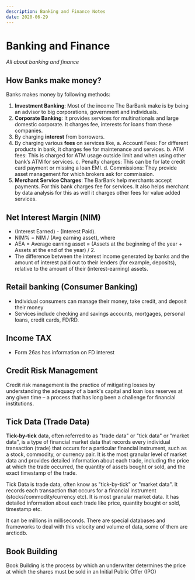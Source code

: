 ```yaml
---
description: Banking and Finance Notes
date: 2020-06-29
---
```


# Banking and Finance

*All about banking and finance*

## How Banks make money?

Banks makes money by following methods:

1. **Investment Banking**: Most of the income The BarBank make is by being an advisor to big corporations, government and individuals.
2. **Corporate Banking**: It provides services for multinationals and large domestic corporate. It charges fee, interests for loans from these companies.
3. By charging **interest** from borrowers.
4. By charging various **fees** on services like,
  a.  Account Fees: For different products in bank, it charges fee for maintenance and services.
  b.  ATM fees: This is charged for ATM usage outside limit and when using other bank’s ATM for services.
  c.  Penalty charges: This can be for late credit card payment or missing a loan EMI.
  d.  Commissions: They provide asset management for which brokers ask for commission.
5. **Merchant Service Charges**: The BarBank help merchants accept payments. For this bank charges fee for services. It also helps merchant by data analysis for this as well it charges other fees for value added services.


## Net Interest Margin (NIM)

- (Interest Earned) - (Interest Paid).
- NIM% = NIM / (Avg earning asset), where
- AEA = Average earning asset = (Assets at the beginning of the year + Assets at the end of the year) / 2.
- The difference between the interest income generated by banks  and the amount of interest paid out to their lenders (for example, deposits), relative to the amount of their (interest-earning) assets.

## Retail banking (Consumer Banking)

- Individual consumers can manage their money, take credit, and deposit their money
- Services include checking and savings accounts, mortgages, personal loans, credit cards, FD/RD.

## Income TAX

- Form 26as has information on FD interest


## Credit Risk Management

Credit risk management is the practice of mitigating losses by understanding the adequacy of a bank's capital and loan loss reserves at any given time – a process that has long been a challenge for financial institutions.

## Tick Data (Trade Data)

**Tick-by-tick** data, often referred to as "trade data" or "tick data" or "market data", is a type of financial market data that records every individual transaction (trade) that occurs for a particular financial instrument, such as a stock, commodity, or currency pair. It is the most granular level of market data and provides detailed information about each trade, including the price at which the trade occurred, the quantity of assets bought or sold, and the exact timestamp of the trade.

Tick Data is trade data, often know as "tick-by-tick" or "market data". It records each transaction that occurs for a financial instrument (stocks/commodity/currency etc). It is most granular market data. It has detailed information about each trade like price, quantity bought or sold, timestamp etc.

It can be millions in milliseconds. There are special databases and frameworks to deal with this velocity and volume of data, some of them are arcticdb.

## Book Building

Book Building is the process by which an underwriter determines the price at which the shares must be sold in an Initial Public Offer (IPO)
